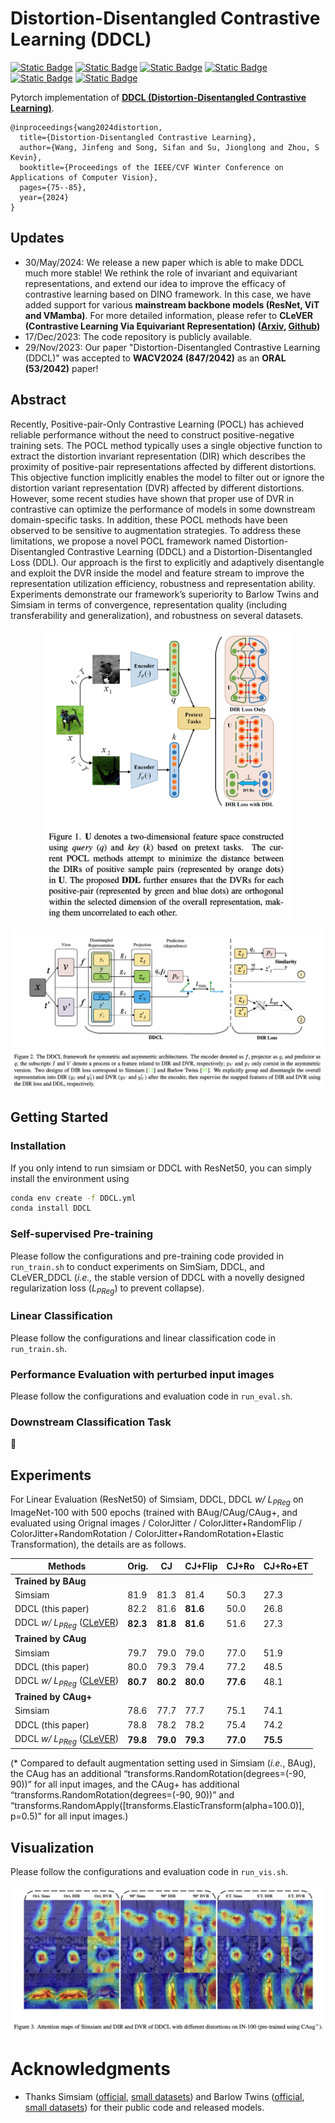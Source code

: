 # Distortion-Disentangled Contrastive Learning (DDCL)

[![Static Badge](https://img.shields.io/badge/WACV-2024-blue)](https://wacv2024.thecvf.com/)
[![Static Badge](https://img.shields.io/badge/DDCL-WACV2024-b31b1b)](https://openaccess.thecvf.com/content/WACV2024/html/Wang_Distortion-Disentangled_Contrastive_Learning_WACV_2024_paper.html)
[![Static Badge](https://img.shields.io/badge/DDCL-PDF-pink)](https://openaccess.thecvf.com/content/WACV2024/papers/Wang_Distortion-Disentangled_Contrastive_Learning_WACV_2024_paper.pdf)
[![Static Badge](https://img.shields.io/badge/Python-3.8.13-blue)]()
[![Static Badge](https://img.shields.io/badge/PyTorch-1.13.0-orange)]()
[![Static Badge](https://img.shields.io/badge/cudatoolkit-11.3.1-1f5e96)]()

Pytorch implementation of **[DDCL (Distortion-Disentangled Contrastive Learning)](https://openaccess.thecvf.com/content/WACV2024/papers/Wang_Distortion-Disentangled_Contrastive_Learning_WACV_2024_paper.pdf)**.

```
@inproceedings{wang2024distortion,
  title={Distortion-Disentangled Contrastive Learning},
  author={Wang, Jinfeng and Song, Sifan and Su, Jionglong and Zhou, S Kevin},
  booktitle={Proceedings of the IEEE/CVF Winter Conference on Applications of Computer Vision},
  pages={75--85},
  year={2024}
}
```

## Updates

- 30/May/2024: We release a new paper which is able to make DDCL much more stable! We rethink the role of invariant and equivariant representations, and extend our idea to improve the efficacy of contrastive learning based on DINO framework. In this case, we have added support for various **mainstream backbone models (ResNet, ViT and VMamba)**. For more detailed information, please refer to **CLeVER (Contrastive Learning Via Equivariant Representation) ([Arxiv](), [Github](https://github.com/SifanSong/CLeVER))**
- 17/Dec/2023: The code repository is publicly available.
- 29/Nov/2023: Our paper "Distortion-Disentangled Contrastive Learning (DDCL)" was accepted to **WACV2024 (847/2042)** as an **ORAL (53/2042)** paper!

## Abstract

Recently, Positive-pair-Only Contrastive Learning (POCL) has achieved reliable performance without the need to construct positive-negative training sets. The POCL method typically uses a single objective function to extract the distortion invariant representation (DIR) which describes the proximity of positive-pair representations affected by different distortions. This objective function implicitly enables the model to filter out or ignore the distortion variant representation (DVR) affected by different distortions. However, some recent studies have shown that proper use of DVR in contrastive can optimize the performance of models in some downstream domain-specific tasks. In addition, these POCL methods have been observed to be sensitive to augmentation strategies. To address these limitations, we propose a novel POCL framework named Distortion-Disentangled Contrastive Learning (DDCL) and a Distortion-Disentangled Loss (DDL). Our approach is the first to explicitly and adaptively disentangle and exploit the DVR inside the model and feature stream to improve the representation utilization efficiency, robustness and representation ability. Experiments demonstrate our framework’s superiority to Barlow Twins and Simsiam in terms of convergence, representation quality (including transferability and generalization), and robustness on several datasets.

<p align="center">
  <img src="Figures/DDCL_1.png" alt="DDCL1" width="400" />
</p>
<p align="center">
  <img src="Figures/DDCL_2.png" alt="DDCL2" />
</p>


## Getting Started

### Installation

If you only intend to run simsiam or DDCL with ResNet50, you can simply install the environment using

```bash
conda env create -f DDCL.yml
conda install DDCL
```

### Self-supervised Pre-training

Please follow the configurations and pre-training code provided in `run_train.sh` to conduct experiments on SimSiam, DDCL, and CLeVER_DDCL (*i.e.,* the stable version of DDCL with a novelly designed regularization loss (*L<sub>PReg</sub>*) to prevent collapse).

### Linear Classification

Please follow the configurations and linear classification code in `run_train.sh`.

### Performance Evaluation with perturbed input images

Please follow the configurations and evaluation code in `run_eval.sh`.

### Downstream Classification Task

🚀

## Experiments

For Linear Evaluation (ResNet50) of Simsiam, DDCL, DDCL *w/ L<sub>PReg</sub>* on ImageNet-100 with 500 epochs (trained with BAug/CAug/CAug+, and evaluated using Orignal images / ColorJitter / ColorJitter+RandomFlip / ColorJitter+RandomRotation / ColorJitter+RandomRotation+Elastic Transformation), the details are as follows.

| Methods                                                      | Orig.    | CJ       | CJ+Flip  | CJ+Ro    | CJ+Ro+ET |
| ------------------------------------------------------------ | -------- | -------- | -------- | -------- | -------- |
| **Trained by BAug**                                          |          |          |          |          |          |
| Simsiam                                                      | 81.9     | 81.3     | 81.4     | 50.3     | 27.3     |
| DDCL (this paper)                                            | 82.2     | 81.6     | **81.6** | 50.0     | 26.8     |
| DDCL *w/ L<sub>PReg</sub>* ([CLeVER](https://github.com/SifanSong/CLeVER)) | **82.3** | **81.8** | **81.6** | 51.6     | 27.3     |
| **Trained by CAug**                                          |          |          |          |          |          |
| Simsiam                                                      | 79.7     | 79.0     | 79.0     | 77.0     | 51.9     |
| DDCL (this paper)                                            | 80.0     | 79.3     | 79.4     | 77.2     | 48.5     |
| DDCL *w/ L<sub>PReg</sub>* ([CLeVER](https://github.com/SifanSong/CLeVER)) | **80.7** | **80.2** | **80.0** | **77.6** | 48.1     |
| **Trained by CAug+**                                         |          |          |          |          |          |
| Simsiam                                                      | 78.6     | 77.7     | 77.7     | 75.1     | 74.1     |
| DDCL (this paper)                                            | 78.8     | 78.2     | 78.2     | 75.4     | 74.2     |
| DDCL *w/ L<sub>PReg</sub>* ([CLeVER](https://github.com/SifanSong/CLeVER)) | **79.8** | **79.0** | **79.3** | **77.0** | **75.5** |

(\* Compared to default augmentation setting used in Simsiam (*i.e.*, BAug), the CAug has an additional “transforms.RandomRotation(degrees=(-90, 90))” for all input images, and the CAug+ has additional “transforms.RandomRotation(degrees=(-90, 90))” and “transforms.RandomApply([transforms.ElasticTransform(alpha=100.0)], p=0.5)” for all input images.)

## Visualization

Please follow the configurations and evaluation code in `run_vis.sh`.

<img src="Figures/DDCL_5.png" alt="DDCL" style="zoom: 80%;" />

# Acknowledgments

- Thanks Simsiam ([official](https://github.com/facebookresearch/simsiam), [small datasets](https://github.com/Reza-Safdari/SimSiam-91.9-top1-acc-on-CIFAR10)) and Barlow Twins ([official](https://github.com/facebookresearch/barlowtwins?tab=readme-ov-file), [small datasets](https://github.com/IgorSusmelj/barlowtwins)) for their public code and released models. 
